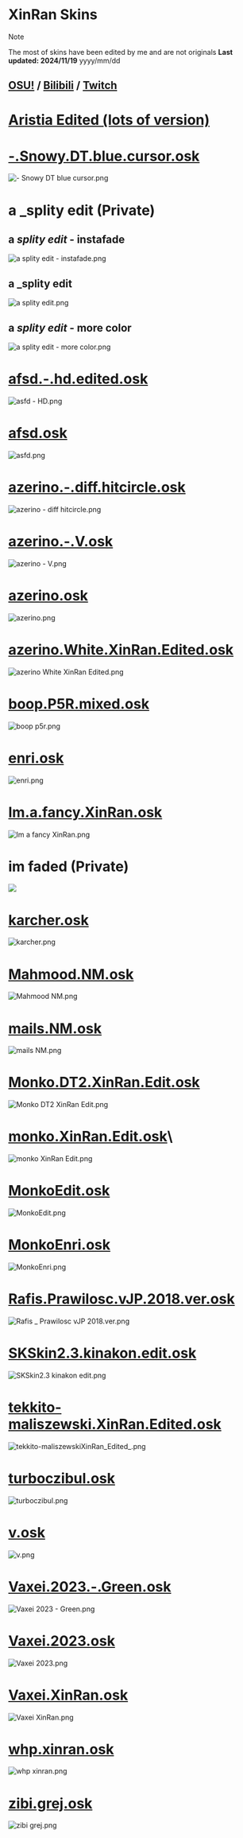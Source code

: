 # XinRan Skins
> [!NOTE]
> The most of skins have been edited by me and are not originals
> **Last updated: 2024/11/19** yyyy/mm/dd
## [OSU!](https://osu.ppy.sh/users/21277276) / [Bilibili](https://space.bilibili.com/19424256) / [Twitch](https://www.twitch.tv/xinran1337)

# [Aristia Edited (lots of version)](https://github.com/XinRan1337/xinran-skins/blob/main/Aristia.md)

# [-.Snowy.DT.blue.cursor.osk](https://github.com/XinRan1337/xinran-skins/releases/download/osu!/-.Snowy.DT.blue.cursor.osk)
![-  Snowy DT _blue cursor_.png](https://s2.loli.net/2024/11/19/I2NTrABQcGUFXdS.png)

# a _splity edit (Private)
## a _splity edit_ - instafade
![a _splity edit_ - instafade.png](https://s2.loli.net/2024/11/19/8d3EexpMX2VjmcW.png)
## a _splity edit
![a _splity edit_.png](https://s2.loli.net/2024/11/19/nLGh7UuCmiRgZxV.png)
## a _splity edit_ - more color
![a _splity edit_ - more color.png](https://s2.loli.net/2024/11/19/gJF7N2lcEbpmr4W.png)

# [afsd.-.hd.edited.osk](https://github.com/XinRan1337/xinran-skins/releases/download/osu!/afsd.-.hd.edited.osk)
![asfd - HD.png](https://s2.loli.net/2024/11/19/MynYPaBENZGc3tj.png)

# [afsd.osk](https://github.com/XinRan1337/xinran-skins/releases/download/osu!/afsd.osk)
![asfd.png](https://s2.loli.net/2024/11/19/vWfMAY6aDJmBs7l.png)

# [azerino.-.diff.hitcircle.osk](https://github.com/XinRan1337/xinran-skins/releases/download/osu!/azerino.-.diff.hitcircle.osk)
![azerino - diff hitcircle.png](https://s2.loli.net/2024/11/19/hdAFW8Kuk674PmT.png)

# [azerino.-.V.osk](https://github.com/XinRan1337/xinran-skins/releases/download/osu!/azerino.-.V.osk)
![azerino - V.png](https://s2.loli.net/2024/11/19/y1V84MiZFIu5awK.png)

# [azerino.osk](https://github.com/XinRan1337/xinran-skins/releases/download/osu!/azerino.osk)
![azerino.png](https://s2.loli.net/2024/11/19/FXLgB6Ty1YDd7r2.png)

# [azerino.White.XinRan.Edited.osk](https://github.com/XinRan1337/xinran-skins/releases/download/osu!/azerino.White.XinRan.Edited.osk)
![azerino White XinRan Edited.png](https://s2.loli.net/2024/11/19/DIXVeuBYz2E7oPy.png)

# [boop.P5R.mixed.osk](https://github.com/XinRan1337/xinran-skins/releases/download/osu!/boop.P5R.mixed.osk)
![boop p5r.png](https://s2.loli.net/2024/11/19/2T3ubR1Mtymk895.png)

# [enri.osk](https://github.com/XinRan1337/xinran-skins/releases/download/osu!/enri.osk)
![enri.png](https://s2.loli.net/2024/11/19/LV7lHYPIfCxRv6Q.png)

# [Im.a.fancy.XinRan.osk](https://github.com/XinRan1337/xinran-skins/releases/download/osu!/Im.a.fancy.XinRan.osk)
![Im a fancy XinRan.png](https://s2.loli.net/2024/11/19/Z8EnvtiaIDfb9z7.png)

# im faded (Private)
![](https://s2.loli.net/2024/11/19/YmB1bV9NAvOQriG.png)

# [karcher.osk](https://github.com/XinRan1337/xinran-skins/releases/download/osu!/karcher.osk)
![karcher.png](https://s2.loli.net/2024/11/19/plsNDMLXnhgQKH9.png)

# [Mahmood.NM.osk](https://github.com/XinRan1337/xinran-skins/releases/download/osu!/Mahmood.NM.osk)
![Mahmood NM.png](https://s2.loli.net/2024/11/19/2fSFwCTq9rkHJVm.png)

# [mails.NM.osk](mails.NM.osk)
![mails NM.png](https://s2.loli.net/2024/11/19/JVO8jSulPav5Mxq.png)

# [Monko.DT2.XinRan.Edit.osk](https://github.com/XinRan1337/xinran-skins/releases/download/osu!/Monko.DT2.XinRan.Edit.osk)
![Monko DT2 XinRan Edit.png](https://s2.loli.net/2024/11/19/vrC9EUO2XoHduAS.png)

# [monko.XinRan.Edit.osk](https://github.com/XinRan1337/xinran-skins/releases/download/osu!/monko.XinRan.Edit.osk)\
![monko XinRan Edit.png](https://s2.loli.net/2024/11/19/kYIPpwnLza7goZ6.png)

# [MonkoEdit.osk](https://github.com/XinRan1337/xinran-skins/releases/download/osu!/MonkoEdit.osk)
![MonkoEdit.png](https://s2.loli.net/2024/11/19/g1QG4UeXOvK8wk2.png)

# [MonkoEnri.osk](https://github.com/XinRan1337/xinran-skins/releases/download/osu!/MonkoEnri.osk)
![MonkoEnri.png](https://s2.loli.net/2024/11/19/W1DCkomyxTfcQlJ.png)

# [Rafis.Prawilosc.vJP.2018.ver.osk](https://github.com/XinRan1337/xinran-skins/releases/download/osu!/Rafis.Prawilosc.vJP.2018.ver.osk)
![Rafis _ Prawilosc vJP 2018.ver.png](https://s2.loli.net/2024/11/19/7NtrzdciRgqX2uH.png)

# [SKSkin2.3.kinakon.edit.osk](https://github.com/XinRan1337/xinran-skins/releases/download/osu!/SKSkin2.3.kinakon.edit.osk)
![SKSkin2.3 _kinakon edit_.png](https://s2.loli.net/2024/11/19/W4jOtxPKIFl1R5r.png)

# [tekkito-maliszewski.XinRan.Edited.osk](https://github.com/XinRan1337/xinran-skins/releases/download/osu!/tekkito-maliszewski.XinRan.Edited.osk)
![tekkito-maliszewskiXinRan_Edited_.png](https://s2.loli.net/2024/11/19/FlW9jdwPVe6bkK8.png)

# [turboczibul.osk](https://github.com/XinRan1337/xinran-skins/releases/download/osu!/turboczibul.osk)
![turboczibul.png](https://s2.loli.net/2024/11/19/L3sUDMGejzVSAQb.png)

# [v.osk](https://github.com/XinRan1337/xinran-skins/releases/download/osu!/v.osk)
![v.png](https://s2.loli.net/2024/11/19/JWgsTG5mBbcjI79.png)

# [Vaxei.2023.-.Green.osk](https://github.com/XinRan1337/xinran-skins/releases/download/osu!/Vaxei.2023.-.Green.osk)
![Vaxei 2023 - Green.png](https://s2.loli.net/2024/11/19/NBKLdw3eWTmUXPb.png)

# [Vaxei.2023.osk](https://github.com/XinRan1337/xinran-skins/releases/download/osu!/Vaxei.2023.osk)
![Vaxei 2023.png](https://s2.loli.net/2024/11/19/qF4mgdT72p8NBJk.png)

# [Vaxei.XinRan.osk](https://github.com/XinRan1337/xinran-skins/releases/download/osu!/Vaxei.XinRan.osk)
![Vaxei XinRan.png](https://s2.loli.net/2024/11/19/dUWFx4G8PItf92N.png)

# [whp.xinran.osk](https://github.com/XinRan1337/xinran-skins/releases/download/osu!/whp.xinran.osk)
![whp xinran.png](https://s2.loli.net/2024/11/19/XG3zE9qpiMrKN8a.png)

# [zibi.grej.osk](https://github.com/XinRan1337/xinran-skins/releases/download/osu!/zibi.grej.osk)
![zibi grej.png](https://s2.loli.net/2024/11/19/kxhLilcRjq3rPeS.png)
